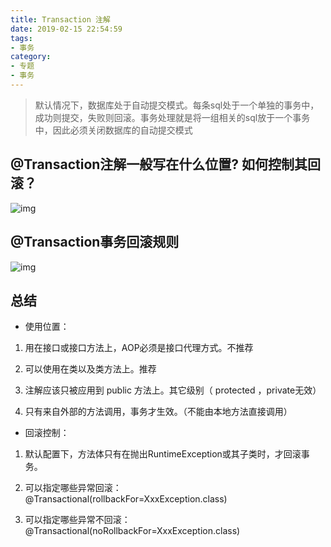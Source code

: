 ```yaml
---
title: Transaction 注解
date: 2019-02-15 22:54:59
tags: 
- 事务
category:
- 专题
- 事务
---
```


> 默认情况下，数据库处于自动提交模式。每条sql处于一个单独的事务中，成功则提交，失败则回滚。事务处理就是将一组相关的sql放于一个事务中，因此必须关闭数据库的自动提交模式

## @Transaction注解一般写在什么位置? 如何控制其回滚？

![img](/images/transaction-1.png)

## @Transaction事务回滚规则

![img](/images/transaction-2.png)

## 总结

- 使用位置：

1. 用在接口或接口方法上，AOP必须是接口代理方式。不推荐	

2. 可以使用在类以及类方法上。推荐

3. 注解应该只被应用到 public 方法上。其它级别（ protected ，private无效）

4. 只有来自外部的方法调用，事务才生效。（不能由本地方法直接调用）

- 回滚控制：

1. 默认配置下，方法体只有在抛出RuntimeException或其子类时，才回滚事务。

2. 可以指定哪些异常回滚： @Transactional(rollbackFor=XxxException.class)

3. 可以指定哪些异常不回滚： @Transactional(noRollbackFor=XxxException.class)






